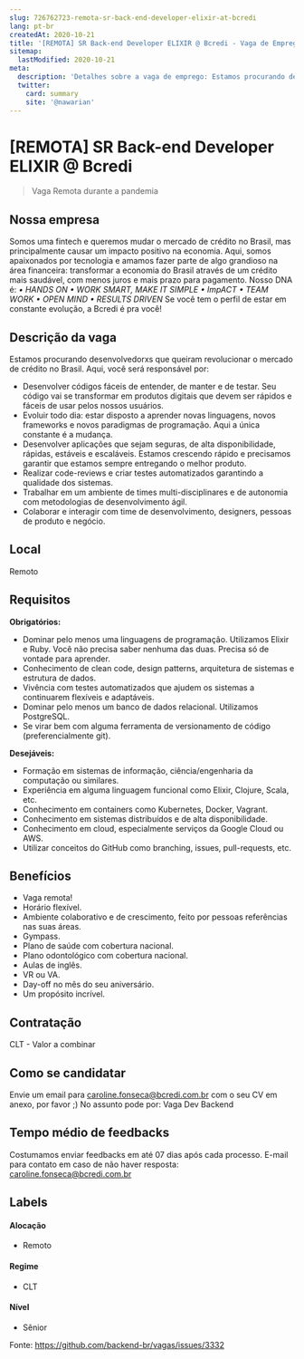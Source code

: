 ```yaml
---
slug: 726762723-remota-sr-back-end-developer-elixir-at-bcredi
lang: pt-br
createdAt: 2020-10-21
title: '[REMOTA] SR Back-end Developer ELIXIR @ Bcredi - Vaga de Emprego'
sitemap:
  lastModified: 2020-10-21
meta:
  description: 'Detalhes sobre a vaga de emprego: Estamos procurando desenvolvedorxs que queiram revolucionar o mercado de crédito no Brasil. Aqui, você será responsável por: - Desenvolver códigos fáceis de entender, de manter e de testar. Seu código vai se transformar em produtos digitais que devem ser rápidos e fáceis de usar pelos nossos usuários. - Evoluir todo dia: estar disposto a aprender novas linguagens, novos frameworks e novos paradigmas de programação. Aqui a única constante é a mudança. - Desenvolver aplicações que sejam seguras, de alta disponibilidade, rápidas, estáveis e escaláveis. Estamos crescendo rápido e precisamos garantir que estamos sempre entregando o melhor produto. - Realizar code-reviews e criar testes automatizados garantindo a qualidade dos sistemas. - Trabalhar em um ambiente de times multi-disciplinares e de autonomia com metodologias de desenvolvimento ágil. - Colaborar e interagir com time de desenvolvimento, designers, pessoas de produto e negócio.'
  twitter:
    card: summary
    site: '@nawarian'
---
```


# [REMOTA] SR Back-end Developer ELIXIR @ Bcredi

<!--
==================================================
Caso a vaga for remoto durante a pandemia informar no texto ""
==================================================
-->
<!-- 
==================================================
POR FAVOR, SÓ POSTE SE A VAGA FOR PARA BACK-END!

Não faça distinção de gênero no título da vaga.

Use: "Back-End Developer" ao invés de 
"Desenvolvedor Back-End" \o/

Exemplo: `[São Paulo] Back-End Developer @ NOME DA EMPRESA`
==================================================
-->
<!--
==================================================
Caso a vaga for remoto durante a pandemia deixar a linha abaixo
==================================================
-->
> Vaga Remota durante a pandemia

## Nossa empresa
Somos uma fintech e queremos mudar o mercado de crédito no Brasil, mas principalmente causar um impacto positivo na economia.
Aqui, somos apaixonados por tecnologia e amamos fazer parte de algo grandioso na área financeira: transformar a economia do Brasil através de um crédito mais saudável, com menos juros e mais prazo para pagamento.
Nosso DNA é:
_• HANDS ON 
• WORK SMART, MAKE IT SIMPLE 
• ImpACT
• TEAM WORK 
• OPEN MIND 
• RESULTS DRIVEN_
Se você tem o perfil de estar em constante evolução, a Bcredi é pra você!

## Descrição da vaga
Estamos procurando desenvolvedorxs que queiram revolucionar o mercado de crédito no Brasil. Aqui, você será responsável por: 
- Desenvolver códigos fáceis de entender, de manter e de testar. Seu código vai se transformar em produtos digitais que devem ser rápidos e fáceis de usar pelos nossos usuários.
- Evoluir todo dia: estar disposto a aprender novas linguagens, novos frameworks e novos paradigmas de programação. Aqui a única constante é a mudança.
- Desenvolver aplicações que sejam seguras, de alta disponibilidade, rápidas, estáveis e escaláveis. Estamos crescendo rápido e precisamos garantir que estamos sempre entregando o melhor produto.
- Realizar code-reviews e criar testes automatizados garantindo a qualidade dos sistemas.
- Trabalhar em um ambiente de times multi-disciplinares e de autonomia com metodologias de desenvolvimento ágil.
- Colaborar e interagir com time de desenvolvimento, designers, pessoas de produto e negócio.

## Local

Remoto

## Requisitos

**Obrigatórios:**
- Dominar pelo menos uma linguagens de programação. Utilizamos Elixir e Ruby. Você não precisa saber nenhuma das duas. Precisa só de vontade para aprender. 
- Conhecimento de clean code, design patterns, arquitetura de sistemas e estrutura de dados.
- Vivência com testes automatizados que ajudem os sistemas a continuarem flexíveis e adaptáveis.
- Dominar pelo menos um banco de dados relacional. Utilizamos PostgreSQL.
- Se virar bem com alguma ferramenta de versionamento de código (preferencialmente git).

**Desejáveis:**
- Formação em sistemas de informação, ciência/engenharia da computação ou similares.
- Experiência em alguma linguagem funcional como Elixir, Clojure, Scala, etc.
- Conhecimento em containers como Kubernetes, Docker, Vagrant.
- Conhecimento em sistemas distribuídos e de alta disponibilidade.
- Conhecimento em cloud, especialmente serviços da Google Cloud ou AWS.
- Utilizar conceitos do GitHub como branching, issues, pull-requests, etc.

## Benefícios

- Vaga remota!
- Horário flexível.
- Ambiente colaborativo e de crescimento, feito por pessoas referências nas suas áreas.
- Gympass.
- Plano de saúde com cobertura nacional.
- Plano odontológico com cobertura nacional.
- Aulas de inglês.
- VR ou VA.
- Day-off no mês do seu aniversário.
- Um propósito incrível.

## Contratação

CLT - Valor a combinar 

## Como se candidatar

Envie um email para caroline.fonseca@bcredi.com.br com o seu CV em anexo, por favor ;) No assunto pode por: Vaga Dev Backend 

## Tempo médio de feedbacks

Costumamos enviar feedbacks em até 07 dias após cada processo.
E-mail para contato em caso de não haver resposta: caroline.fonseca@bcredi.com.br

## Labels
<!-- retire os labels que não fazem sentido à vaga -->

#### Alocação
- Remoto

#### Regime
- CLT

#### Nível
- Sênior





Fonte: https://github.com/backend-br/vagas/issues/3332